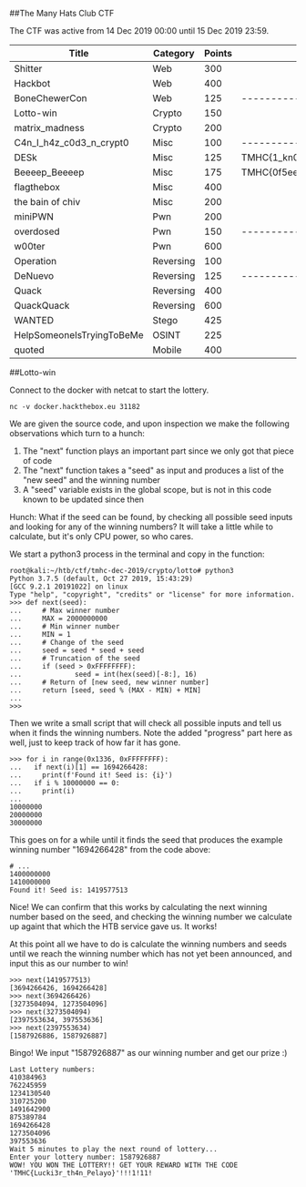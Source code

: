 ##The Many Hats Club CTF

The CTF was active from 14 Dec 2019 00:00 until 15 Dec 2019 23:59.


 Title          | Category      | Points        | Flag         |
| ------------- | ------------- | ------------- | ------------- |
| Shitter       | Web           | 300           |               |             
| Hackbot       | Web           | 400 |               |
| BoneChewerCon | Web           | 125 | ------------- |
| Lotto-win       | Crypto        | 150           |               |             
| matrix_madness| Crypto        | 200 |               | 
| C4n_I_h4z_c0d3_n_crypt0 | Misc          | 100 | ------------- |
| DESk       | Misc          | 125           | TMHC{1_kn0w_d35cr1pt1v3_n0t4t10n}              |             
| Beeeep_Beeeep  | Misc          | 175 | TMHC{0f5ee61ef3fbb4bb066df8c286ec84b07a7a5d95}              | 
| flagthebox | Misc          | 400 | |
| the bain of chiv       | Misc          | 200           |               |             
| miniPWN  | Pwn           | 200 |               | 
| overdosed | Pwn           | 150 | ------------- |
| w00ter       | Pwn           | 600           |               |             
| Operation  | Reversing     | 100 |               | 
| DeNuevo | Reversing     | 125 | ------------- |
| Quack       | Reversing     | 400           |               |             
| QuackQuack  | Reversing         | 600 |               | 
| WANTED  | Stego         | 425 |               | 
| HelpSomeoneIsTryingToBeMe  | OSINT        | 225 |               | 
| quoted  | Mobile        | 400 |               | 



##Lotto-win

Connect to the docker with netcat to start the lottery.

    nc -v docker.hackthebox.eu 31182


We are given the source code, and upon inspection we make the following observations which turn to a hunch:

 1) The "next" function plays an important part since we only got that piece of code
 2) The "next" function takes a "seed" as input and produces a list of the "new seed" and the winning number
 3) A "seed" variable exists in the global scope, but is not in this code known to be updated since then

Hunch:
What if the seed can be found, by checking all possible seed inputs and looking for any of the winning numbers? It will take a little while to calculate, but it's only CPU power, so who cares.


We start a python3 process in the terminal and copy in the function:

    root@kali:~/htb/ctf/tmhc-dec-2019/crypto/lotto# python3
    Python 3.7.5 (default, Oct 27 2019, 15:43:29) 
    [GCC 9.2.1 20191022] on linux
    Type "help", "copyright", "credits" or "license" for more information.
    >>> def next(seed):
    ...     # Max winner number
    ...     MAX = 2000000000
    ...     # Min winner number
    ...     MIN = 1
    ...     # Change of the seed
    ...     seed = seed * seed + seed
    ...     # Truncation of the seed
    ...     if (seed > 0xFFFFFFFF):
    ...             seed = int(hex(seed)[-8:], 16)
    ...     # Return of [new seed, new winner number]
    ...     return [seed, seed % (MAX - MIN) + MIN]
    ... 
    >>> 


Then we write a small script that will check all possible inputs and tell us when it finds the winning numbers. Note the added "progress" part here as well, just to keep track of how far it has gone.

    >>> for i in range(0x1336, 0xFFFFFFFF):
    ...   if next(i)[1] == 1694266428:
    ...     print(f'Found it! Seed is: {i}')
    ...   if i % 10000000 == 0:
    ...     print(i)
    ... 
    10000000
    20000000
    30000000


This goes on for a while until it finds the seed that produces the example winning number "1694266428" from the code above:

    # ...
    1400000000
    1410000000
    Found it! Seed is: 1419577513


Nice! We can confirm that this works by calculating the next winning number based on the seed, and checking the winning number we calculate up againt that which the HTB service gave us. It works!

At this point all we have to do is calculate the winning numbers and seeds until we reach the winning number which has not yet been announced, and input this as our number to win!

    >>> next(1419577513)
    [3694266426, 1694266428]
    >>> next(3694266426)
    [3273504094, 1273504096]
    >>> next(3273504094)
    [2397553634, 397553636]
    >>> next(2397553634)
    [1587926886, 1587926887]


Bingo! We input "1587926887" as our winning number and get our prize :)

    Last Lottery numbers:
    410384963
    762245959
    1234130540
    310725200
    1491642900
    875389784
    1694266428
    1273504096
    397553636
    Wait 5 minutes to play the next round of lottery...
    Enter your lottery number: 1587926887
    WOW! YOU WON THE LOTTERY!! GET YOUR REWARD WITH THE CODE 'TMHC{Lucki3r_th4n_Pelayo}'!!!1!11!


